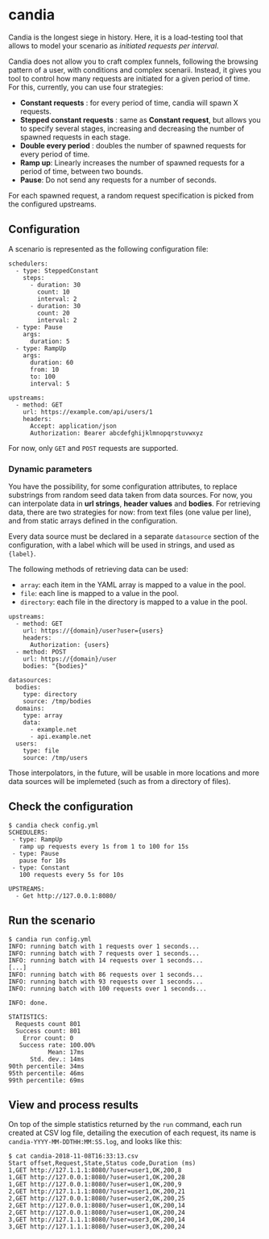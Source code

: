 # candia

Candia is the longest siege in history. Here, it is a load-testing tool that allows to model your scenario as _initiated requests per interval_.

Candia does not allow you to craft complex funnels, following the browsing pattern of a user, with conditions and complex scenarii. Instead, it gives you tool to control how many requests are initiated for a given period of time. For this, currently, you can use four strategies:

 * **Constant requests** : for every period of time, candia will spawn X requests.
 * **Stepped constant requests** : same as **Constant request**, but allows you to specify several stages, increasing and decreasing the number of spawned requests in each stage.
 * **Double every period** : doubles the number of spawned requests for every period of time.
 * **Ramp up**: Linearly increases the number of spawned requests for a period of time, between two bounds.
 * **Pause**: Do not send any requests for a number of seconds.

For each spawned request, a random request specification is picked from the configured upstreams.

## Configuration

A scenario is represented as the following configuration file:

```
schedulers:
  - type: SteppedConstant
    steps:
      - duration: 30
        count: 10
        interval: 2
      - duration: 30
        count: 20
        interval: 2
  - type: Pause
    args:
      duration: 5
  - type: RampUp
    args:
      duration: 60
      from: 10
      to: 100
      interval: 5

upstreams:
  - method: GET
    url: https://example.com/api/users/1
    headers:
      Accept: application/json
      Authorization: Bearer abcdefghijklmnopqrstuvwxyz
```

For now, only ```GET``` and ```POST``` requests are supported.

### Dynamic parameters

You have the possibility, for some configuration attributes, to replace substrings from random seed data taken from data sources. For now, you can interpolate data in **url strings**, **header values** and **bodies**. For retrieving data, there are two strategies for now: from text files (one value per line), and from static arrays defined in the configuration.

Every data source must be declared in a separate ```datasource``` section of the configuration, with a label which will be used in strings, and used as ```{label}```.

The following methods of retrieving data can be used:

 * ```array```: each item in the YAML array is mapped to a value in the pool.
 * ```file```: each line is mapped to a value in the pool.
 * ```directory```: each file in the directory is mapped to a value in the pool.

```
upstreams:
  - method: GET
    url: https://{domain}/user?user={users}
    headers:
      Authorization: {users}
  - method: POST
    url: https://{domain}/user
    bodies: "{bodies}"

datasources:
  bodies:
    type: directory
    source: /tmp/bodies
  domains:
    type: array
    data:
      - example.net
      - api.example.net
  users:
    type: file
    source: /tmp/users    
```

Those interpolators, in the future, will be usable in more locations and more data sources will be implemeted (such as from a directory of files).

## Check the configuration

```
$ candia check config.yml
SCHEDULERS:
 - type: RampUp
   ramp up requests every 1s from 1 to 100 for 15s
 - type: Pause
   pause for 10s
 - type: Constant
   100 requests every 5s for 10s

UPSTREAMS:
  - Get http://127.0.0.1:8080/
```

## Run the scenario

```
$ candia run config.yml
INFO: running batch with 1 requests over 1 seconds...
INFO: running batch with 7 requests over 1 seconds...
INFO: running batch with 14 requests over 1 seconds...
[...]
INFO: running batch with 86 requests over 1 seconds...
INFO: running batch with 93 requests over 1 seconds...
INFO: running batch with 100 requests over 1 seconds...

INFO: done.

STATISTICS:
  Requests count 801
  Success count: 801
    Error count: 0
   Success rate: 100.00%
           Mean: 17ms
      Std. dev.: 14ms
90th percentile: 34ms
95th percentile: 46ms
99th percentile: 69ms
```
## View and process results

On top of the simple statistics returned by the ```run``` command, each run created at CSV log file, detailing the execution of each request, its name is ```candia-YYYY-MM-DDTHH:MM:SS.log```, and looks like this:

```
$ cat candia-2018-11-08T16:33:13.csv
Start offset,Request,State,Status code,Duration (ms)
1,GET http://127.1.1.1:8080/?user=user1,OK,200,8
1,GET http://127.0.0.1:8080/?user=user1,OK,200,28
1,GET http://127.0.0.1:8080/?user=user1,OK,200,9
2,GET http://127.1.1.1:8080/?user=user1,OK,200,21
2,GET http://127.0.0.1:8080/?user=user2,OK,200,25
2,GET http://127.0.0.1:8080/?user=user1,OK,200,14
2,GET http://127.0.0.1:8080/?user=user1,OK,200,24
3,GET http://127.1.1.1:8080/?user=user3,OK,200,14
3,GET http://127.1.1.1:8080/?user=user3,OK,200,24
```
